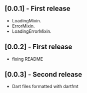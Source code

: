 ## [0.0.1] - First release

* LoadingMixin.
* ErrorMixin.
* LoadingErrorMixin.

## [0.0.2] - First release

* fixing README

## [0.0.3] - Second release

* Dart files formatted with dartfmt